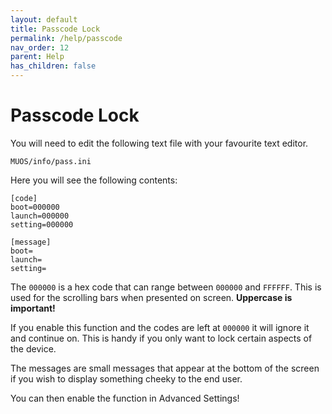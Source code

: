 ```yaml
---
layout: default
title: Passcode Lock
permalink: /help/passcode
nav_order: 12
parent: Help
has_children: false
---
```


# Passcode Lock
You will need to edit the following text file with your favourite text editor.  
```
MUOS/info/pass.ini
```
Here you will see the following contents:
```
[code]
boot=000000
launch=000000
setting=000000

[message]
boot=
launch=
setting=
```
 The `000000` is a hex code that can range between `000000` and `FFFFFF`. This is used for the scrolling bars when presented on screen. **Uppercase is important!**  

If you enable this function and the codes are left at `000000` it will ignore it and continue on. This is handy if you only want to lock certain aspects of the device.  

The messages are small messages that appear at the bottom of the screen if you wish to display something cheeky to the end user.  

You can then enable the function in Advanced Settings! 